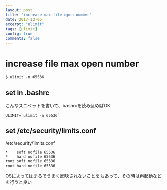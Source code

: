 ```yaml
---
layout: post
title: "increase max file open number"
date: 2017-12-05
excerpt: "ulimit"
tags: [ulimit]
config: true
comments: false
---
```


# increase file max open number

```console
$ ulimit -n 65536
```

## set in .bashrc

こんなスニペットを書いて、bashrcを読み込めばOK
```console
ULIMIT=`ulimit -n 65536`
```

## set /etc/security/limits.conf

/etc/security/limits.conf 
```console
*    soft nofile 65536
*    hard nofile 65536
root soft nofile 65536
root hard nofile 65536
```

OSによってはまるでうまく反映されないことをもあって、その時は再起動などを行うと良い
